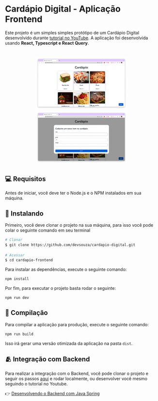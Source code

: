 # Cardápio Digital - Aplicação Frontend

Este projeto é um simples simples protótipo de um Cardápio Digital desenvolvido durante [tutorial no YouTube](https://www.youtube.com/@kipperdev). A aplicação foi desenvolvida usando **React, Typescript e React Query**.

<h1 align="center">
    <img src="./public/home.png" width="300"/>
    <img src="./public/modal.png" width="300"/>
</h1>

## 💻 Requisitos

Antes de iniciar, você deve ter o Node.js e o NPM instalados em sua máquina.

## 🚀 Instalando

Primeiro, você deve clonar o projeto na sua máquina, para isso você
pode colar o seguinte comando em seu terminal

```bash
# Clonar
$ git clone https://github.com/devsouza/cardapio-digital.git

# Acessar
$ cd cardapio-frontend
```

Para instalar as dependências, execute o seguinte comando:

```bash
npm install
```

Por fim, para executar o projeto basta rodar o seguinte:

```bash
npm run dev
```

## 🔧 Compilação

Para compilar a aplicação para produção, execute o seguinte comando:

```bash
npm run build
```
Isso irá gerar uma versão otimizada da aplicação na pasta `dist`.

## 🫂 Integração com Backend

Para realizar a integração com o Backend, você pode clonar o projeto e seguir os passos [aqui](../cardapio-backend/README.md) e rodar localmente, ou desenvolver você mesmo seguindo o tutorial no Youtube.

👉 [Desenvolvendo o Backend com Java Spring](https://www.youtube.com/watch?v=lUVureR5GqI&t=239s)